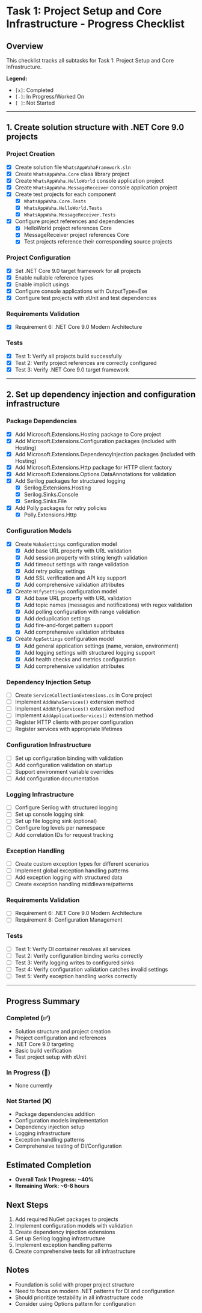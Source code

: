 # Task 1: Project Setup and Core Infrastructure - Progress Checklist

## Overview
This checklist tracks all subtasks for Task 1: Project Setup and Core Infrastructure. 

**Legend:**
- `[x]`: Completed
- `[-]`: In Progress/Worked On
- `[ ]`: Not Started

---

## 1. Create solution structure with .NET Core 9.0 projects

### Project Creation
- [x] Create solution file `WhatsAppWahaFramework.sln`
- [x] Create `WhatsAppWaha.Core` class library project
- [x] Create `WhatsAppWaha.HelloWorld` console application project
- [x] Create `WhatsAppWaha.MessageReceiver` console application project
- [x] Create test projects for each component
  - [x] `WhatsAppWaha.Core.Tests`
  - [x] `WhatsAppWaha.HelloWorld.Tests`
  - [x] `WhatsAppWaha.MessageReceiver.Tests`
- [x] Configure project references and dependencies
  - [x] HelloWorld project references Core
  - [x] MessageReceiver project references Core
  - [x] Test projects reference their corresponding source projects

### Project Configuration
- [x] Set .NET Core 9.0 target framework for all projects
- [x] Enable nullable reference types
- [x] Enable implicit usings
- [x] Configure console applications with OutputType=Exe
- [x] Configure test projects with xUnit and test dependencies

### Requirements Validation
- [x] Requirement 6: .NET Core 9.0 Modern Architecture

### Tests
- [x] Test 1: Verify all projects build successfully
- [x] Test 2: Verify project references are correctly configured
- [x] Test 3: Verify .NET Core 9.0 target framework

---

## 2. Set up dependency injection and configuration infrastructure

### Package Dependencies
- [x] Add Microsoft.Extensions.Hosting package to Core project
- [x] Add Microsoft.Extensions.Configuration packages (included with Hosting)
- [x] Add Microsoft.Extensions.DependencyInjection packages (included with Hosting)
- [x] Add Microsoft.Extensions.Http package for HTTP client factory
- [x] Add Microsoft.Extensions.Options.DataAnnotations for validation
- [x] Add Serilog packages for structured logging
  - [x] Serilog.Extensions.Hosting
  - [x] Serilog.Sinks.Console
  - [x] Serilog.Sinks.File
- [x] Add Polly packages for retry policies
  - [x] Polly.Extensions.Http

### Configuration Models
- [x] Create `WahaSettings` configuration model
  - [x] Add base URL property with URL validation
  - [x] Add session property with string length validation
  - [x] Add timeout settings with range validation
  - [x] Add retry policy settings
  - [x] Add SSL verification and API key support
  - [x] Add comprehensive validation attributes
- [x] Create `NtfySettings` configuration model
  - [x] Add base URL property with URL validation
  - [x] Add topic names (messages and notifications) with regex validation
  - [x] Add polling configuration with range validation
  - [x] Add deduplication settings
  - [x] Add fire-and-forget pattern support
  - [x] Add comprehensive validation attributes
- [x] Create `AppSettings` configuration model
  - [x] Add general application settings (name, version, environment)
  - [x] Add logging settings with structured logging support
  - [x] Add health checks and metrics configuration
  - [x] Add comprehensive validation attributes

### Dependency Injection Setup
- [ ] Create `ServiceCollectionExtensions.cs` in Core project
- [ ] Implement `AddWahaServices()` extension method
- [ ] Implement `AddNtfyServices()` extension method
- [ ] Implement `AddApplicationServices()` extension method
- [ ] Register HTTP clients with proper configuration
- [ ] Register services with appropriate lifetimes

### Configuration Infrastructure
- [ ] Set up configuration binding with validation
- [ ] Add configuration validation on startup
- [ ] Support environment variable overrides
- [ ] Add configuration documentation

### Logging Infrastructure
- [ ] Configure Serilog with structured logging
- [ ] Set up console logging sink
- [ ] Set up file logging sink (optional)
- [ ] Configure log levels per namespace
- [ ] Add correlation IDs for request tracking

### Exception Handling
- [ ] Create custom exception types for different scenarios
- [ ] Implement global exception handling patterns
- [ ] Add exception logging with structured data
- [ ] Create exception handling middleware/patterns

### Requirements Validation
- [ ] Requirement 6: .NET Core 9.0 Modern Architecture
- [ ] Requirement 8: Configuration Management

### Tests
- [ ] Test 1: Verify DI container resolves all services
- [ ] Test 2: Verify configuration binding works correctly
- [ ] Test 3: Verify logging writes to configured sinks
- [ ] Test 4: Verify configuration validation catches invalid settings
- [ ] Test 5: Verify exception handling works correctly

---

## Progress Summary

### Completed (✅)
- Solution structure and project creation
- Project configuration and references
- .NET Core 9.0 targeting
- Basic build verification
- Test project setup with xUnit

### In Progress (🔄)
- None currently

### Not Started (❌)
- Package dependencies addition
- Configuration models implementation
- Dependency injection setup
- Logging infrastructure
- Exception handling patterns
- Comprehensive testing of DI/Configuration

## Estimated Completion
- **Overall Task 1 Progress: ~40%**
- **Remaining Work: ~6-8 hours**

## Next Steps
1. Add required NuGet packages to projects
2. Implement configuration models with validation
3. Create dependency injection extensions
4. Set up Serilog logging infrastructure
5. Implement exception handling patterns
6. Create comprehensive tests for all infrastructure

## Notes
- Foundation is solid with proper project structure
- Need to focus on modern .NET patterns for DI and configuration
- Should prioritize testability in all infrastructure code
- Consider using Options pattern for configuration
